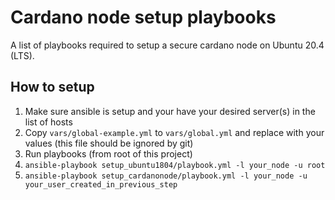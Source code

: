 # Cardano node setup playbooks

A list of playbooks required to setup a secure cardano node on Ubuntu 20.4 (LTS).

## How to setup

1. Make sure ansible is setup and your have your desired server(s) in the list of hosts
2. Copy `vars/global-example.yml` to `vars/global.yml` and replace with your values (this file should be ignored by git)
3. Run playbooks (from root of this project)
  1. `ansible-playbook setup_ubuntu1804/playbook.yml -l your_node -u root`
  1. `ansible-playbook setup_cardanonode/playbook.yml -l your_node -u your_user_created_in_previous_step`